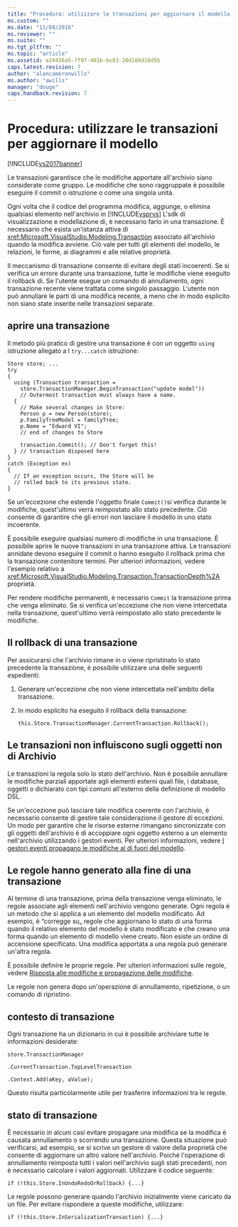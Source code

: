 ```yaml
---
title: "Procedura: utilizzare le transazioni per aggiornare il modello | Microsoft Docs"
ms.custom: ""
ms.date: "11/04/2016"
ms.reviewer: ""
ms.suite: ""
ms.tgt_pltfrm: ""
ms.topic: "article"
ms.assetid: e24436a5-7f97-401b-bc83-20d188d10d5b
caps.latest.revision: 7
author: "alancameronwills"
ms.author: "awills"
manager: "douge"
caps.handback.revision: 7
---
```

# Procedura: utilizzare le transazioni per aggiornare il modello
[!INCLUDE[vs2017banner](../code-quality/includes/vs2017banner.md)]

Le transazioni garantisce che le modifiche apportate all'archivio siano considerate come gruppo.  Le modifiche che sono raggruppate è possibile eseguire il commit o istruzione o come una singola unità.  
  
 Ogni volta che il codice del programma modifica, aggiunge, o elimina qualsiasi elemento nell'archivio in [!INCLUDE[vsprvs](../code-quality/includes/vsprvs_md.md)] L'sdk di visualizzazione e modellazione di, è necessario farlo in una transazione.  È necessario che esista un'istanza attiva di <xref:Microsoft.VisualStudio.Modeling.Transaction> associato all'archivio quando la modifica avviene.  Ciò vale per tutti gli elementi del modello, le relazioni, le forme, ai diagrammi e alle relative proprietà.  
  
 Il meccanismo di transazione consente di evitare degli stati incoerenti.  Se si verifica un errore durante una transazione, tutte le modifiche viene eseguito il rollback di.  Se l'utente esegue un comando di annullamento, ogni transazione recente viene trattata come singolo passaggio.  L'utente non può annullare le parti di una modifica recente, a meno che in modo esplicito non siano state inserite nelle transazioni separate.  
  
## aprire una transazione  
 Il metodo più pratico di gestire una transazione è con un oggetto `using` istruzione allegato a l  `try...catch` istruzione:  
  
```  
Store store; ...  
try  
{  
  using (Transaction transaction =  
    store.TransactionManager.BeginTransaction("update model"))  
    // Outermost transaction must always have a name.  
  {  
    // Make several changes in Store:  
    Person p = new Person(store);  
    p.FamilyTreeModel = familyTree;  
    p.Name = "Edward VI";  
    // end of changes to Store  
  
    transaction.Commit(); // Don't forget this!  
  } // transaction disposed here  
}  
catch (Exception ex)  
{  
  // If an exception occurs, the Store will be   
  // rolled back to its previous state.  
}  
```  
  
 Se un'eccezione che estende l'oggetto finale `Commit()`si verifica durante le modifiche, quest'ultimo verrà reimpostato allo stato precedente.  Ciò consente di garantire che gli errori non lasciare il modello in uno stato incoerente.  
  
 È possibile eseguire qualsiasi numero di modifiche in una transazione.  È possibile aprire le nuove transazioni in una transazione attiva.  Le transazioni annidate devono eseguire il commit o hanno eseguito il rollback prima che la transazione contenitore termini.  Per ulteriori informazioni, vedere l'esempio relativo a <xref:Microsoft.VisualStudio.Modeling.Transaction.TransactionDepth%2A> proprietà.  
  
 Per rendere modifiche permanenti, è necessario `Commit` la transazione prima che venga eliminato.  Se si verifica un'eccezione che non viene intercettata nella transazione, quest'ultimo verrà reimpostato allo stato precedente le modifiche.  
  
## Il rollback di una transazione  
 Per assicurarsi che l'archivio rimane in o viene ripristinato lo stato precedente la transazione, è possibile utilizzare una delle seguenti espedienti:  
  
1.  Generare un'eccezione che non viene intercettata nell'ambito della transazione.  
  
2.  In modo esplicito ha eseguito il rollback della transazione:  
  
    ```  
    this.Store.TransactionManager.CurrentTransaction.Rollback();  
    ```  
  
## Le transazioni non influiscono sugli oggetti non di Archivio  
 Le transazioni la regola solo lo stato dell'archivio.  Non è possibile annullare le modifiche parziali apportate agli elementi esterni quali file, i database, oggetti o dichiarato con tipi comuni all'esterno della definizione di modello DSL.  
  
 Se un'eccezione può lasciare tale modifica coerente con l'archivio, è necessario consente di gestire tale considerazione il gestore di eccezioni.  Un modo per garantire che le risorse esterne rimangano sincronizzate con gli oggetti dell'archivio è di accoppiare ogni oggetto esterno a un elemento nell'archivio utilizzando i gestori eventi.  Per ulteriori informazioni, vedere [I gestori eventi propagano le modifiche al di fuori del modello](../modeling/event-handlers-propagate-changes-outside-the-model.md).  
  
## Le regole hanno generato alla fine di una transazione  
 Al termine di una transazione, prima della transazione venga eliminato, le regole associate agli elementi nell'archivio vengono generate.  Ogni regola è un metodo che si applica a un elemento del modello modificato.  Ad esempio, è “corregge su„ regole che aggiornano lo stato di una forma quando il relativo elemento del modello è stato modificato e che creano una forma quando un elemento di modello viene creato.  Non esiste un ordine di accensione specificato.  Una modifica apportata a una regola può generare un'altra regola.  
  
 È possibile definire le proprie regole.  Per ulteriori informazioni sulle regole, vedere [Risposta alle modifiche e propagazione delle modifiche](../modeling/responding-to-and-propagating-changes.md).  
  
 Le regole non genera dopo un'operazione di annullamento, ripetizione, o un comando di ripristino.  
  
## contesto di transazione  
 Ogni transazione ha un dizionario in cui è possibile archiviare tutte le informazioni desiderate:  
  
 `store.TransactionManager`  
  
 `.CurrentTransaction.TopLevelTransaction`  
  
 `.Context.Add(aKey, aValue);`  
  
 Questo risulta particolarmente utile per trasferire informazioni tra le regole.  
  
## stato di transazione  
 È necessario in alcuni casi evitare propagare una modifica se la modifica è causata annullamento o scorrendo una transazione.  Questa situazione può verificarsi, ad esempio, se si scrive un gestore di valore della proprietà che consente di aggiornare un altro valore nell'archivio.  Poiché l'operazione di annullamento reimposta tutti i valori nell'archivio sugli stati precedenti, non è necessario calcolare i valori aggiornati.  Utilizzare il codice seguente:  
  
```  
if (!this.Store.InUndoRedoOrRollback) {...}  
```  
  
 Le regole possono generare quando l'archivio inizialmente viene caricato da un file.  Per evitare rispondere a queste modifiche, utilizzare:  
  
```  
if (!this.Store.InSerializationTransaction) {...}  
  
```